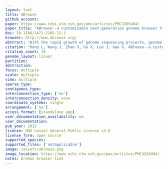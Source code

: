 ```yaml
---
layout: tool 
title: ABrowse
github_account: 
paper: https://www.ncbi.nlm.nih.gov/pmc/articles/PMC3265404/
paper_title: "ABrowse--a customizable next-generation genome browser framework."
doi: 10.1186/1471-2105-13-2
browser: http://www.abrowse.org/
abstract: "With the rapid growth of genome sequencing projects, genome browser is becoming indispensable, not only as a visualization system but also as an interactive platform to support open data access and collaborative work. Thus a customizable genome browser framework with rich functions and flexible configuration is needed to facilitate various genome research projects. Based on next-generation web technologies, we have developed a general-purpose genome browser framework ABrowse which provides interactive browsing experience, open data access and collaborative work support. By supporting Google-map-like smooth navigation, ABrowse offers end users highly interactive browsing experience. To facilitate further data analysis, multiple data access approaches are supported for external platforms to retrieve data from ABrowse. To promote collaborative work, an online user-space is provided for end users to create, store and share comments, annotations and landmarks. For data providers, ABrowse is highly customizable and configurable. The framework provides a set of utilities to import annotation data conveniently. To build ABrowse on existing annotation databases, data providers could specify SQL statements according to database schema. And customized pages for detailed information display of annotation entries could be easily plugged in. For developers, new drawing strategies could be integrated into ABrowse for new types of annotation data. In addition, standard web service is provided for data retrieval remotely, providing underlying machine-oriented programming interface for open data access. ABrowse framework is valuable for end users, data providers and developers by providing rich user functions and flexible customization approaches. The source code is published under GNU Lesser General Public License v3.0 and is accessible at http://www.abrowse.org/. To demonstrate all the features of ABrowse, a live demo for Arabidopsis thaliana genome has been built at http://arabidopsis.cbi.edu.cn/."
citation: "Kong L, Wang J, Zhao S, Gu X, Luo J, Gao G. ABrowse--a customizable next-generation genome browser framework. BMC Bioinformatics. 2012;13: 2."
citation_count: 19
genome_layout: linear
partition: 
abstraction: 
focus: multiple
scale: multiple
view: multiple
sparse_type: 
contiguous_type: 
interconnection_type: ['no']
interconnection_density: none
coordinate_systems: single
arrangement: ['no']
access_format: [standalone app]
user_documentation_availability: no
user_documentation: 
pub_year: 2012
license: GNU Lesser General Public License v3.0
license_form: open source
supported_species: 
supported_files: ['notapplicable']
image: /assets/abrowse.png
image_location: https://www.ncbi.nlm.nih.gov/pmc/articles/PMC3265404/
notes: broken browser link
---
```

